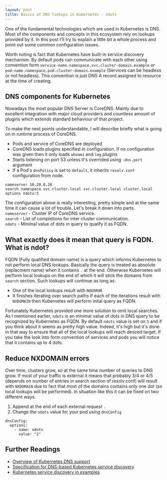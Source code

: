 ```yaml
---
layout: post
title: Basics of DNS lookups in Kubernetes - ndots
---
```


One of the fundamental technologies which are used in Kubernetes is DNS. Most of the components and concepts in this ecosystem rely on lookups provided by it. In this post I'll try to explain a little bit a whole process and point out some common configuration issues.

Worth noting is fact that Kubernetes have built-in service discovery mechanism. By default pods can communicate with each other using convention form `service-name.namespace.svc.cluster-domain.example` or `pod-name.namespace.pod.cluster-domain.example` (Services can be headless or not headless). This convention is just DNS A record assigned to resource at the time of creating. 

## DNS components for Kubernetes
Nowadays the most popular DNS Server is CoreDNS. Mainly due to excellent integration with major cloud providers and countless amount of plugins which extends standard behaviour of that project.

To make the next points understandable, I will describe briefly what is going on in runtime process of CoreDNS.
* Pods and service of CoreDNS are deployed
* CoreDNS loads plugins specified in configuration. If no configuration was given then it only loads `whoami` and `log` plugins
* Starts listening on port 53 unless it's overrided using `-dns.port` argument
* If a Pod's `dnsPolicy` is set to `default`, it inherits `resolv.conf` configuration from node.
```
nameserver 10.20.0.20
search namespace.svc.cluster.local svc.cluster.local cluster.local 
options ndots:5
```

The configuration above is really interesting, pretty simple and at the same time it can cause a lot of trouble. Let's break it down into parts.  
`nameserver` - Cluster IP of CoreDNS service.  
`search` - List of completions for inter cluster communication.  
`ndots` - Minimal value of dots in query to qualify it as FQDN.

## What exactly does it mean that query is FQDN. What is ndot?
FQDN (Fully qualified domain name) is a query which informs Kubernetes to not perform local DNS lookups. Basically the query is treated as absolute (replacment name) when it contains `.` at the end. Otherwise Kubernetes will perform local lookups on the end of which it will stick the domains from `search` section. Such lookups will continue as long as:
* One of the local lookups result with `NOERROR`
* It finishes iterating over search paths
If each of the iterations result with `NXDOMAIN` then Kubernetes will perform inital query as FQDN.

Fortunately Kubernetes provided one more solution to omit local searches. As I mentioned earlier, `ndots` is an minimal value of dots in DNS query to be recognized by Kubernetes as FQDN. By default `ndots` value is set on `5` and if you think about it seems as pretty high value. Indeed, it's high but it's done in that way to ensure that all of the local lookups will reach desired target. If you take the look into form convention of services and pods you will notice that it contains up to 4 dots.  

## Reduce NXDOMAIN errors
Over time, clusters grow, so at the same time number of queries to DNS grow. If most of your traffic is external it means that probably 3/4 or 4/5 (depends on number of entries in search section of resolv.conf) will result with `NXDOMAIN` due to fact that most of the domains contains only one dot (so local lookups will be performed). In situation like this it can be fixed on two different ways.

1. Append at the end of each external request `.`
2. Change the `ndots` value for your pod using `dnsConfig`

```
dnsConfig:
  options:
    - name: ndots
      value: "2"
```

## Further Readings
* [Overview of Kubernetes DNS support](https://kubernetes.io/docs/concepts/services-networking/dns-pod-service/)
* [Specification for DNS-based Kubernetes service discovery](https://github.com/kubernetes/dns/blob/master/docs/specification.md)
* [Kubernetes service discovery in examples](https://platform9.com/blog/kubernetes-service-discovery-principles-in-practice/)
